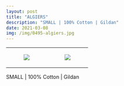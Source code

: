 ```yaml
---
layout: post
title: "ALGIERS"
description: "SMALL | 100% Cotton | Gildan"
date: 2021-03-08
img: /img/0495-algiers.jpg
---
```




<table style="width:100%;"><tr><td style="vertical-align:top;">
      <figure class="tmblr-full" data-orig-height="2048" data-orig-width="1365" data-orig-src="https://concertshirts.netlify.app/shirts/0495/0495-01.jpg"><img src="https://64.media.tumblr.com/dcea14cd16ec38767ac17b29498bee49/dc368ab27acfa64a-13/s540x810/5f7794d95449da9ff7b2a6395a7b03dbd1a71dc8.jpg" data-orig-height="2048" data-orig-width="1365" data-orig-src="https://concertshirts.netlify.app/shirts/0495/0495-01.jpg"/></figure></td>
    <td style="vertical-align:top;">
      <figure class="tmblr-full" data-orig-height="2048" data-orig-width="1365" data-orig-src="https://concertshirts.netlify.app/shirts/0495/0495-02.jpg"><img src="https://64.media.tumblr.com/d9919b795e1ff859f0c497dad491b024/dc368ab27acfa64a-7d/s540x810/3d25d7d3e3bf781d8288b19055f61c90c2c48d24.jpg" data-orig-height="2048" data-orig-width="1365" data-orig-src="https://concertshirts.netlify.app/shirts/0495/0495-02.jpg"/></figure></td>
  </tr></table><p>
  SMALL | 100% Cotton | Gildan
</p>
